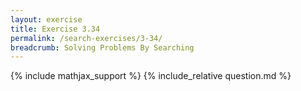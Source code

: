 ```yaml
---
layout: exercise
title: Exercise 3.34
permalink: /search-exercises/3-34/
breadcrumb: Solving Problems By Searching
---
```


{% include mathjax_support %}
{% include_relative question.md %}
